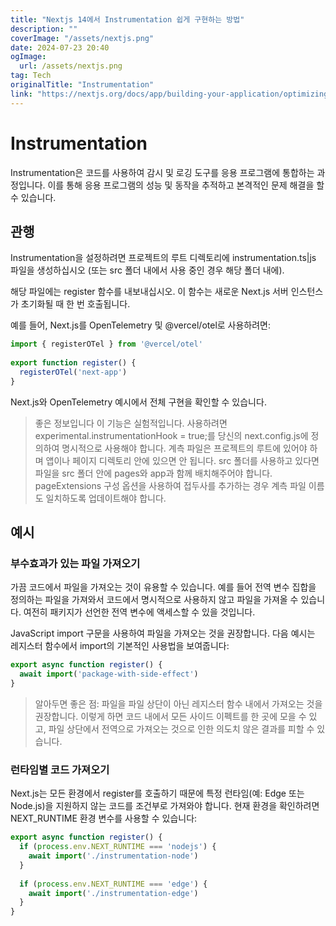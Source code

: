 ```yaml
---
title: "Nextjs 14에서 Instrumentation 쉽게 구현하는 방법"
description: ""
coverImage: "/assets/nextjs.png"
date: 2024-07-23 20:40
ogImage: 
  url: /assets/nextjs.png
tag: Tech
originalTitle: "Instrumentation"
link: "https://nextjs.org/docs/app/building-your-application/optimizing/instrumentation"
---
```



# Instrumentation

Instrumentation은 코드를 사용하여 감시 및 로깅 도구를 응용 프로그램에 통합하는 과정입니다. 이를 통해 응용 프로그램의 성능 및 동작을 추적하고 본격적인 문제 해결을 할 수 있습니다.

## 관행

Instrumentation을 설정하려면 프로젝트의 루트 디렉토리에 instrumentation.ts|js 파일을 생성하십시오 (또는 src 폴더 내에서 사용 중인 경우 해당 폴더 내에).

<div class="content-ad"></div>

해당 파일에는 register 함수를 내보내십시오. 이 함수는 새로운 Next.js 서버 인스턴스가 초기화될 때 한 번 호출됩니다.

예를 들어, Next.js를 OpenTelemetry 및 @vercel/otel로 사용하려면:

```js
import { registerOTel } from '@vercel/otel'
 
export function register() {
  registerOTel('next-app')
}
```

Next.js와 OpenTelemetry 예시에서 전체 구현을 확인할 수 있습니다.

<div class="content-ad"></div>

> 좋은 정보입니다
이 기능은 실험적입니다. 사용하려면 experimental.instrumentationHook = true;를 당신의 next.config.js에 정의하여 명시적으로 사용해야 합니다.
계측 파일은 프로젝트의 루트에 있어야 하며 앱이나 페이지 디렉토리 안에 있으면 안 됩니다. src 폴더를 사용하고 있다면 파일을 src 폴더 안에 pages와 app과 함께 배치해주어야 합니다.
pageExtensions 구성 옵션을 사용하여 접두사를 추가하는 경우 계측 파일 이름도 일치하도록 업데이트해야 합니다.

## 예시

### 부수효과가 있는 파일 가져오기

가끔 코드에서 파일을 가져오는 것이 유용할 수 있습니다. 예를 들어 전역 변수 집합을 정의하는 파일을 가져와서 코드에서 명시적으로 사용하지 않고 파일을 가져올 수 있습니다. 여전히 패키지가 선언한 전역 변수에 액세스할 수 있을 것입니다.

<div class="content-ad"></div>

JavaScript import 구문을 사용하여 파일을 가져오는 것을 권장합니다. 다음 예시는 레지스터 함수에서 import의 기본적인 사용법을 보여줍니다:

```js
export async function register() {
  await import('package-with-side-effect')
}
```

> 알아두면 좋은 점:
파일을 파일 상단이 아닌 레지스터 함수 내에서 가져오는 것을 권장합니다. 이렇게 하면 코드 내에서 모든 사이드 이펙트를 한 곳에 모을 수 있고, 파일 상단에서 전역으로 가져오는 것으로 인한 의도치 않은 결과를 피할 수 있습니다.

### 런타임별 코드 가져오기

<div class="content-ad"></div>

Next.js는 모든 환경에서 register를 호출하기 때문에 특정 런타임(예: Edge 또는 Node.js)을 지원하지 않는 코드를 조건부로 가져와야 합니다. 현재 환경을 확인하려면 NEXT_RUNTIME 환경 변수를 사용할 수 있습니다:

```js
export async function register() {
  if (process.env.NEXT_RUNTIME === 'nodejs') {
    await import('./instrumentation-node')
  }
 
  if (process.env.NEXT_RUNTIME === 'edge') {
    await import('./instrumentation-edge')
  }
}
```